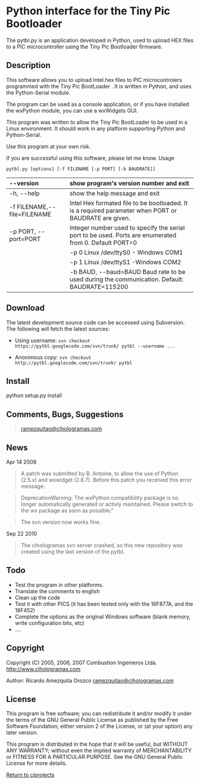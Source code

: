 # Python interface for the Tiny Pic Bootloader #

The pytbl.py is an application developed in  Python, used to upload HEX files to a  PIC microcontroller using the  Tiny Pic Bootloader firmware.

## Description ##

This software allows you to upload Intel.hex files to PIC microcontrolers programmed with the Tiny Pic BootLoader . It is written in Python, and uses the Python-Serial module.

The program can be used as a console application, or if you have installed the wxPython module, you can use a wxWidgets GUI.

This program was written to allow the Tiny Pic BootLoader to be used in a Linux environment. It should work in any platform supporting Python and Python-Serial.

Use this program at your own risk.

If you are successful using this software, please let me know.
Usage

```
pytbl.py [options] [-f FILENAME [-p PORT] [-b BAUDRATE]]
```

| --version 	| show program's version number and exit |
|:-----------|:---------------------------------------|
|  -h, --help 	| show the help message and exit |
|  -f FILENAME,--file=FILENAME |	Intel Hex formated file to be bootloaded. It is a required parameter when PORT or BAUDRATE are given. |
|  -p PORT, --port=PORT |	Integer number used to specify the serial port to be used. Ports are enumerated from 0. Default PORT=0 |
|  | -p 0 Linux /dev/ttyS0 - Windows COM1 |
|  | -p 1 Linux /dev/ttyS1 -Windows COM2 |
|  | -b BAUD, --baud=BAUD 	Baud rate to be used during the communication. Default: BAUDRATE=115200|

## Download ##

The latest development source code can be accessed using Subversion. The following will fetch the latest sources:




  * Using username: ` svn checkout https://pytbl.googlecode.com/svn/trunk/ pytbl --username ... `

  * Anonimous copy: ` svn checkout http://pytbl.googlecode.com/svn/trunk/ pytbl `

## Install ##

python setup.py install

## Comments, Bugs, Suggestions ##

> ramezquitao@cihologramas.com
## News ##

Apr 14 2008

> A patch was submitted by B. Antoine, to allow the use of Python (2.5.x) and wxwidget (2.8.7). Before this patch you received this error message:

> DeprecationWarning: The wxPython compatibility package
> is no longer automatically generated or activly maintained. Please
> switch to the wx package as soon as possible."

> The svn version now works fine.

Sep 22 2010
> The cihologramas svn server crashed, so this new repository was created using the last version of the pytbl.

## Todo ##

  * Test the program in other platforms.
  * Translate the comments to english
  * Clean up the code
  * Test it with other PICS (it has been tested only with the 16F877A, and the 18F452)
  * Complete the options as the original Windows software (blank memory, write configuration bits, etc)
  * ....

## Copyright ##

Copyright (C) 2005, 2006, 2007 Combustion Ingenieros Ltda.  http://www.cihologramas.com

Author: Ricardo Amezquita Orozco  ramezquitao@cihologramas.com

## License ##

This program is free software; you can redistribute it and/or modify it under the terms of the GNU General Public License as published by the Free Software Foundation; either version 2 of the License, or (at your option) any later version.

This program is distributed in the hope that it will be useful, but WITHOUT ANY WARRANTY; without even the implied warranty of MERCHANTABILITY or FITNESS FOR A PARTICULAR PURPOSE. See the GNU General Public License for more details.



[Return to ciprojects](http://code.google.com/p/ciprojects/)